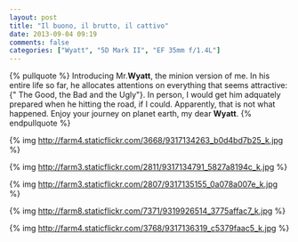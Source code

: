 ```yaml
---
layout: post
title: "Il buono, il brutto, il cattivo"
date: 2013-09-04 09:19
comments: false
categories: ["Wyatt", "5D Mark II", "EF 35mm f/1.4L"]
---
```

{% pullquote %}
Introducing Mr.**Wyatt**, the minion version of me. In his entire life so far, he allocates attentions on everything that seems attractive: {" The Good, the Bad and the Ugly"}. In person, I would get him adquately prepared when he hitting the road, if I could. Apparently, that is not what happened. Enjoy your journey on planet earth, my dear **Wyatt**.
{% endpullquote %}

{% img http://farm4.staticflickr.com/3668/9317134263_b0d4bd7b25_k.jpg %}

{% img http://farm3.staticflickr.com/2811/9317134791_5827a8194c_k.jpg %}

{% img http://farm3.staticflickr.com/2807/9317135155_0a078a007e_k.jpg %}

{% img http://farm8.staticflickr.com/7371/9319926514_3775affac7_k.jpg %}

{% img http://farm4.staticflickr.com/3768/9317136319_c5379faac5_k.jpg %}
